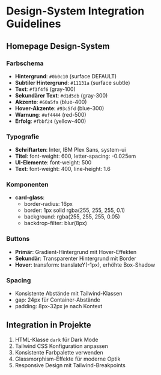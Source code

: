 # Design-System Integration Guidelines

## Homepage Design-System

### Farbschema
- **Hintergrund**: `#0b0c10` (surface DEFAULT)
- **Subtiler Hintergrund**: `#11131a` (surface subtle)
- **Text**: `#f3f4f6` (gray-100)
- **Sekundärer Text**: `#d1d5db` (gray-300)
- **Akzente**: `#60a5fa` (blue-400)
- **Hover-Akzente**: `#93c5fd` (blue-300)
- **Warnung**: `#ef4444` (red-500)
- **Erfolg**: `#fbbf24` (yellow-400)

### Typografie
- **Schriftarten**: Inter, IBM Plex Sans, system-ui
- **Titel**: font-weight: 600, letter-spacing: -0.025em
- **UI-Elemente**: font-weight: 500
- **Text**: font-weight: 400, line-height: 1.6

### Komponenten
- **card-glass**: 
  - border-radius: 16px
  - border: 1px solid rgba(255, 255, 255, 0.1)
  - background: rgba(255, 255, 255, 0.05)
  - backdrop-filter: blur(8px)

### Buttons
- **Primär**: Gradient-Hintergrund mit Hover-Effekten
- **Sekundär**: Transparenter Hintergrund mit Border
- **Hover**: transform: translateY(-1px), erhöhte Box-Shadow

### Spacing
- Konsistente Abstände mit Tailwind-Klassen
- gap: 24px für Container-Abstände
- padding: 8px-32px je nach Kontext

## Integration in Projekte
1. HTML-Klasse `dark` für Dark Mode
2. Tailwind CSS Konfiguration anpassen
3. Konsistente Farbpalette verwenden
4. Glassmorphism-Effekte für moderne Optik
5. Responsive Design mit Tailwind-Breakpoints
